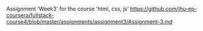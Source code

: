 Assignment 'Week3' for the course 'html, css, js' https://github.com/jhu-ep-coursera/fullstack-course4/blob/master/assignments/assignment3/Assignment-3.md
